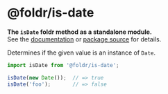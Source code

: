 # @foldr/is-date

**The `isDate` foldr method as a standalone module.**    
See the [documentation](http://foldr.com/0.0.0/is-date) or [package source](https:/github.com/CloudVessel/foldr/blob/master/packages/categories/is-date/src/index.js) for details.

Determines if the given value is an instance of `Date`.

```js
import isDate from '@foldr/is-date';

isDate(new Date());  // => true
isDate('foo');       // => false
```
